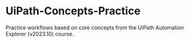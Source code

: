 # UiPath-Concepts-Practice
Practice workflows based on core concepts from the UiPath Automation Explorer (v2023.10) course.
